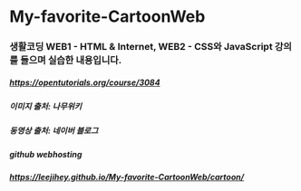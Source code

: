# My-favorite-CartoonWeb

### 생활코딩 WEB1 - HTML & Internet, WEB2 - CSS와 JavaScript 강의를 들으며 실습한 내용입니다.  
##### https://opentutorials.org/course/3084  

##### 이미지 출처: 나무위키  
##### 동영상 출처: 네이버 블로그  

##### github webhosting  
##### https://leejihey.github.io/My-favorite-CartoonWeb/cartoon/
